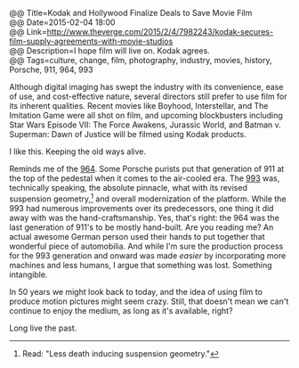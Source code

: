 @@ Title=Kodak and Hollywood Finalize Deals to Save Movie Film  
@@ Date=2015-02-04 18:00  
@@ Link=http://www.theverge.com/2015/2/4/7982243/kodak-secures-film-supply-agreements-with-movie-studios  
@@ Description=I hope film will live on. Kodak agrees.  
@@ Tags=culture, change, film, photography, industry, movies, history, Porsche, 911, 964, 993      

Although digital imaging has swept the industry with its convenience, ease of use, and cost-effective nature, several directors still prefer to use film for its inherent qualities. Recent movies like Boyhood, Interstellar, and The Imitation Game were all shot on film, and upcoming blockbusters including Star Wars Episode VII: The Force Awakens, Jurassic World, and Batman v. Superman: Dawn of Justice will be filmed using Kodak products.
 
I like this. Keeping the old ways alive. 
 
Reminds me of the [964][wikipedia]. Some Porsche purists put that generation of 911 at the top of the pedestal when it comes to the air-cooled era. The [993][wikipedia 2] was, technically speaking, the absolute pinnacle, what with its revised suspension geometry,[^g] and overall modernization of the platform. While the 993 had numerous improvements over its predecessors, one thing it did away with was the hand-craftsmanship. Yes, that's right: the 964 was the last generation of 911's to be mostly hand-built. Are you reading me? An actual awesome German person used their hands to put together that wonderful piece of automobilia. And while I'm sure the production process for the 993 generation and onward was made _easier_ by incorporating more machines and less humans, I argue that something was lost. Something intangible. 

In 50 years we might look back to today, and the idea of using film to produce motion pictures might seem crazy. Still, that doesn't mean we can't continue to enjoy the medium, as long as it's available, right? 
 
Long live the past. 

[^g]: Read: "Less death inducing suspension geometry."

[wikipedia]: https://en.wikipedia.org/wiki/Porsche_964
[wikipedia 2]: https://en.wikipedia.org/wiki/Porsche_993